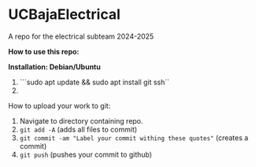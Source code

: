 # UCBajaElectrical
A repo for the electrical subteam 2024-2025

**How to use this repo:**

**Installation: Debian/Ubuntu**
1. ```sudo apt update && sudo apt install git ssh``
2. 

How to upload your work to git:
1. Navigate to directory containing repo.
2. ```git add -A``` (adds all files to commit)
3. ```git commit -am "Label your commit withing these quotes"``` (creates a commit)
4. ```git push``` (pushes your commit to github)

